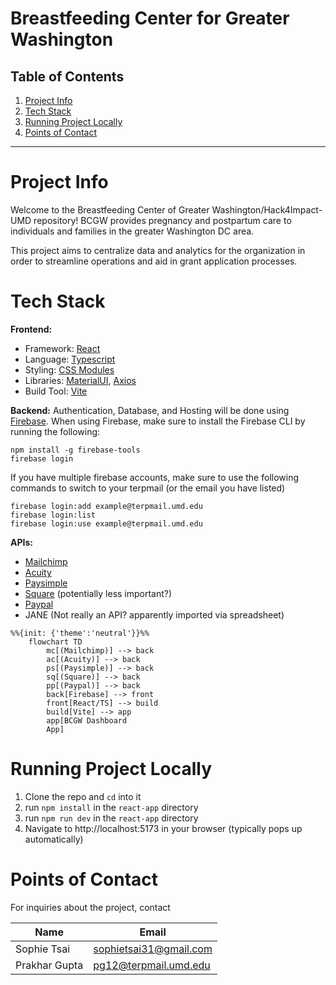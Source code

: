 # Breastfeeding Center for Greater Washington


##  Table of Contents

1. [Project Info](#project-info) 
2. [Tech Stack](#tech-stack)
3. [Running Project Locally](#running-project-locally)
4. [Points of Contact](#points-of-contact)
___


# Project Info

Welcome to the Breastfeeding Center of Greater Washington/Hack4Impact-UMD repository! BCGW provides pregnancy and postpartum care to individuals and families in the greater Washington DC area.

This project aims to centralize data and analytics for the organization in order to streamline operations and aid in grant application processes.

# Tech Stack
**Frontend:**

- Framework: [React](https://react.dev/)
- Language: [Typescript](https://www.typescriptlang.org/docs/handbook/intro.html)
- Styling: [CSS Modules](https://github.com/css-modules/css-modules)
- Libraries: [MaterialUI](https://mui.com/material-ui/), [Axios](https://axios-http.com/docs/intro)
- Build Tool: [Vite](https://vitejs.dev/)

**Backend:**
Authentication, Database, and Hosting will be done using [Firebase](https://firebase.google.com/). When using Firebase, make sure to install the Firebase CLI by running the following:
   ```
   npm install -g firebase-tools
   firebase login
   ```
   
   If you have multiple firebase accounts, make sure to use the following commands to switch to your terpmail (or the email you have listed)
   ```
   firebase login:add example@terpmail.umd.edu
   firebase login:list
   firebase login:use example@terpmail.umd.edu
   ```

**APIs:**
- [Mailchimp](https://mailchimp.com/developer/marketing/docs/fundamentals/)
- [Acuity](https://developers.acuityscheduling.com/)
- [Paysimple](https://documentation.paysimple.com/docs/welcome)
- [Square](https://developer.squareup.com/reference/square) (potentially less important?)
- [Paypal](https://developer.paypal.com/api/rest/)
- JANE (Not really an API? apparently imported via spreadsheet)


```mermaid
%%{init: {'theme':'neutral'}}%%
    flowchart TD
        mc[(Mailchimp)] --> back
        ac[(Acuity)] --> back
        ps[(Paysimple)] --> back
        sq[(Square)] --> back
        pp[(Paypal)] --> back
        back[Firebase] --> front
        front[React/TS] --> build
        build[Vite] --> app
        app[BCGW Dashboard
        App]
```

# Running Project Locally

1. Clone the repo and ```cd``` into it
2. run ```npm install``` in the ```react-app``` directory
3. run ```npm run dev``` in the ```react-app``` directory
4. Navigate to http://localhost:5173 in your browser (typically pops up automatically)

# Points of Contact

For inquiries about the project, contact

| Name        | Email                  |
| ----------- | ---------------------- |
| Sophie Tsai | sophietsai31@gmail.com |
| Prakhar Gupta | pg12@terpmail.umd.edu|



